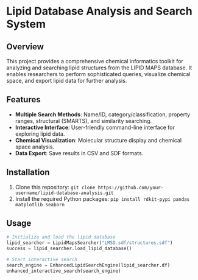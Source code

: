 # Lipid Database Analysis and Search System

## Overview
This project provides a comprehensive chemical informatics toolkit for analyzing and searching lipid structures from the LIPID MAPS database. It enables researchers to perform sophisticated queries, visualize chemical space, and export lipid data for further analysis.

## Features
- **Multiple Search Methods**: Name/ID, category/classification, property ranges, structural (SMARTS), and similarity searching.
- **Interactive Interface**: User-friendly command-line interface for exploring lipid data.
- **Chemical Visualization**: Molecular structure display and chemical space analysis.
- **Data Export**: Save results in CSV and SDF formats.

## Installation
1. Clone this repository: `git clone https://github.com/your-username/lipid-database-analysis.git`
2. Install the required Python packages: `pip install rdkit-pypi pandas matplotlib seaborn`

## Usage
```python
# Initialize and load the lipid database
lipid_searcher = LipidMapsSearcher("LMSD.sdf/structures.sdf")
success = lipid_searcher.load_lipid_database()

# Start interactive search
search_engine = EnhancedLipidSearchEngine(lipid_searcher.df)
enhanced_interactive_search(search_engine)

